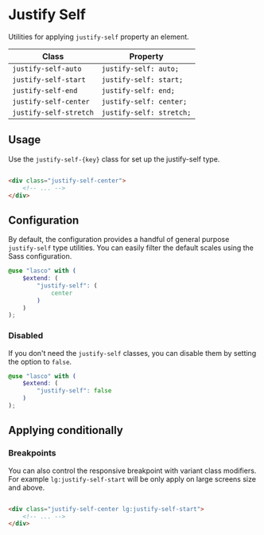 # Justify Self

Utilities for applying `justify-self` property an element.

| Class                  | Property                 |
|------------------------|--------------------------|
| `justify-self-auto`    | `justify-self: auto;`    |
| `justify-self-start`   | `justify-self: start;`   |
| `justify-self-end`     | `justify-self: end;`     |
| `justify-self-center`  | `justify-self: center;`  |
| `justify-self-stretch` | `justify-self: stretch;` |

## Usage

Use the `justify-self-{key}` class for set up the justify-self type.

```html

<div class="justify-self-center">
    <!-- ... -->
</div>
```

## Configuration

By default, the configuration provides a handful of general purpose `justify-self` type utilities. You can easily filter
the default scales using the Sass configuration.

```scss
@use "lasco" with (
    $extend: (
        "justify-self": (
            center
        )
    )
);
```

### Disabled

If you don't need the `justify-self` classes, you can disable them by setting the option to `false`.

```scss
@use "lasco" with (
    $extend: (
        "justify-self": false
    )
);
```

## Applying conditionally

### Breakpoints

You can also control the responsive breakpoint with variant class modifiers. For example `lg:justify-self-start` will be
only apply on large screens size and above.

```html

<div class="justify-self-center lg:justify-self-start">
    <!-- ... -->
</div>
```
